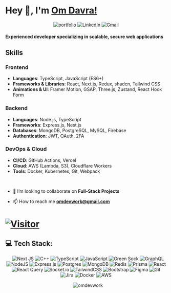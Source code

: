 # Hey 👋, I'm [Om Davra!](https://github.com/omdevwork/)
<div align="center">

[![portfolio](https://img.shields.io/badge/my_portfolio-000?style=for-the-badge&logo=ko-fi&logoColor=white)](https://omdavra.vercel.app/)
[![LinkedIn](https://img.shields.io/badge/LinkedIn-%230077B5.svg?style=for-the-badge&logo=LinkedIn&logoColor=white)](https://linkedin.com/in/om-davra)
[![Gmail](https://img.shields.io/badge/Gmail-D14836?style=for-the-badge&logo=gmail&logoColor=white)](mailto:omdevwork@gmail.com)

</div>

#### Experienced developer specializing in scalable, secure web applications

## Skills

### Frontend
- **Languages**: TypeScript, JavaScript (ES6+)
- **Frameworks & Libraries**: React, Next.js, Redux, shadcn, Tailwind CSS
- **Animations & UI**: Framer Motion, GSAP, Three.js, Zustand, React Hook Form

### Backend
- **Languages**: Node.js, TypeScript
- **Frameworks**: Express.js, Nest.js
- **Databases**: MongoDB, PostgreSQL, MySQL, Firebase
- **Authentication**: JWT, OAuth, 2FA

### DevOps & Cloud
- **CI/CD**: GitHub Actions, Vercel
- **Cloud**: AWS (Lambda, S3), Cloudflare Workers
- **Tools**: Docker, Kubernetes, Git, Webpack
<br>

- 👯 I’m looking to collaborate on **Full-Stack Projects**

- 📫 How to reach me **omdevwork@gmail.com**

# [![Visitor](https://visitor-badge.laobi.icu/badge?page_id=omdevwork)](https://github.com/omdevwork)

## 💻 Tech Stack:
<div align="center">

&nbsp; &nbsp;![Next JS](https://img.shields.io/badge/Next-black?style=for-the-badge&logo=next.js&logoColor=white) ![C++](https://img.shields.io/badge/c++-%2300599C.svg?style=for-the-badge&logo=c%2B%2B&logoColor=white) ![TypeScript](https://img.shields.io/badge/typescript-%23007ACC.svg?style=for-the-badge&logo=typescript&logoColor=white) ![JavaScript](https://img.shields.io/badge/javascript-%23323330.svg?style=for-the-badge&logo=javascript&logoColor=%23F7DF1E) ![Green Sock](https://img.shields.io/badge/green%20sock-88CE02?style=for-the-badge&logo=greensock&logoColor=white) ![GraphQL](https://img.shields.io/badge/-GraphQL-E10098?style=for-the-badge&logo=graphql&logoColor=white) ![NodeJS](https://img.shields.io/badge/node.js-6DA55F?style=for-the-badge&logo=node.js&logoColor=white) ![Express.js](https://img.shields.io/badge/express.js-%23404d59.svg?style=for-the-badge&logo=express&logoColor=%2361DAFB) ![Postgres](https://img.shields.io/badge/postgres-%23316192.svg?style=for-the-badge&logo=postgresql&logoColor=white) ![MongoDB](https://img.shields.io/badge/MongoDB-%234ea94b.svg?style=for-the-badge&logo=mongodb&logoColor=white) ![Redis](https://img.shields.io/badge/redis-%23DD0031.svg?style=for-the-badge&logo=redis&logoColor=white) ![Prisma](https://img.shields.io/badge/Prisma-3982CE?style=for-the-badge&logo=Prisma&logoColor=white)  ![React](https://img.shields.io/badge/react-%2320232a.svg?style=for-the-badge&logo=react&logoColor=%2361DAFB) ![React Query](https://img.shields.io/badge/-React%20Query-FF4154?style=for-the-badge&logo=react%20query&logoColor=white) ![Socket.io](https://img.shields.io/badge/Socket.io-black?style=for-the-badge&logo=socket.io&badgeColor=010101) ![TailwindCSS](https://img.shields.io/badge/tailwindcss-%2338B2AC.svg?style=for-the-badge&logo=tailwind-css&logoColor=white) ![Bootstrap](https://img.shields.io/badge/bootstrap-%238511FA.svg?style=for-the-badge&logo=bootstrap&logoColor=white) ![Figma](https://img.shields.io/badge/figma-%23F24E1E.svg?style=for-the-badge&logo=figma&logoColor=white) ![Git](https://img.shields.io/badge/git-%23F05033.svg?style=for-the-badge&logo=git&logoColor=white) ![Jira](https://img.shields.io/badge/jira-%230A0FFF.svg?style=for-the-badge&logo=jira&logoColor=white) ![Docker](https://img.shields.io/badge/docker-%230db7ed.svg?style=for-the-badge&logo=docker&logoColor=white)  ![AWS](https://img.shields.io/badge/AWS-%23FF9900.svg?style=for-the-badge&logo=amazon-aws&logoColor=white)
  
</div>

<p align="center">
 &nbsp; &nbsp;<img align="center" src="https://github-readme-streak-stats.herokuapp.com?user=omdevwork" alt="omdevwork" />
</p>

